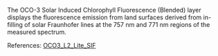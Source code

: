 The OCO-3 Solar Induced Chlorophyll Fluorescence (Blended) layer displays the fluorescence emission from land surfaces derived from in-filling of solar Fraunhofer lines at the 757 nm and 771 nm regions of the measured spectrum.

References: [OCO3_L2_Lite_SIF](https://disc.gsfc.nasa.gov/datacollection/OCO3_L2_Lite_SIF_EarlyR.html)